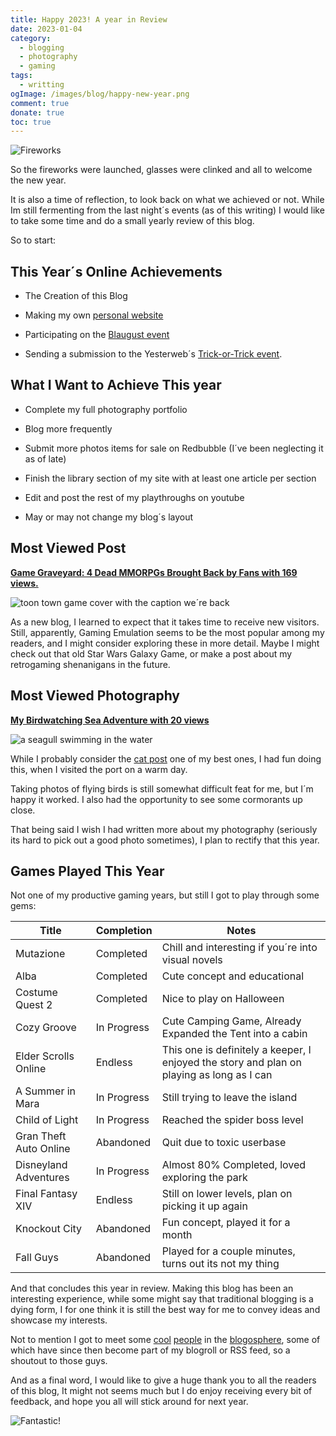 ```yaml
---
title: Happy 2023! A year in Review
date: 2023-01-04
category:
  - blogging
  - photography
  - gaming
tags:
  - writting
ogImage: /images/blog/happy-new-year.png
comment: true
donate: true
toc: true
---
```

![Fireworks](/images/blog/happy-new-year.png)

So the fireworks were launched, glasses were clinked and all to welcome the new year.

It is also a time of reflection, to look back on what we achieved or not. While Im still fermenting from the last night´s events (as of this writing) I would like to take some time and do a small yearly review of this blog.

So to start:

## This Year´s Online Achievements

- The Creation of this Blog

- Making my own [personal website](https://creaturefeature.neocities.org/)

- Participating on the [Blaugust event](https://aggronaut.com/2022/09/01/blaugust-2022-in-review/)

- Sending a submission to the Yesterweb´s [Trick-or-Trick event](https://yesterweb.org/trickortreat2022/).

## What I Want to Achieve This year

- Complete my full photography portfolio

- Blog more frequently

- Submit more photos items for sale on Redbubble (I´ve been neglecting it as of late)

- Finish the library section of my site with at least one article per section

- Edit and post the rest of my playthroughs on youtube

- May or may not change my blog´s layout


## Most Viewed Post

[**Game Graveyard: 4 Dead MMORPGs Brought Back by Fans with 169 views.**](/blog/dead-mmorpgs)


![toon town game cover with the caption we´re back](/images/blog/toontown.jpg)

As a new blog, I learned to expect that it takes time to receive new visitors. Still, apparently, Gaming Emulation seems to be the most popular among my readers, and I might consider exploring these in more detail. Maybe I might check out that old Star Wars Galaxy Game, or make a post about my retrogaming shenanigans in the future.

## Most Viewed Photography

**[My Birdwatching Sea Adventure with 20 views](/blog/bird-sea-adventure)**


![a seagull swimming in the water](/images/blog/blackheadgull.jpg)


While I probably consider the [cat post](/blog/street-cat-photography) one of my best ones, I had fun doing this, when I visited the port on a warm day.

Taking photos of flying birds is still somewhat difficult feat for me, but I´m happy it worked. I also had the opportunity to see some cormorants up close.

That being said I wish I had written more about my photography (seriously its hard to pick out a good photo sometimes), I plan to rectify that this year.



## Games Played This Year

Not one of my productive gaming years, but still I got to play through some gems:

| Title | Completion | Notes |
| --- | --- | --- |
| Mutazione | Completed | Chill and interesting if you´re into visual novels |
| Alba | Completed | Cute concept and educational |
| Costume Quest 2 | Completed | Nice to play on Halloween |
| Cozy Groove | In Progress | Cute Camping Game, Already Expanded the Tent into a cabin |
| Elder Scrolls Online | Endless | This one is definitely a keeper, I enjoyed the story and plan on playing as long as I can |
| A Summer in Mara | In Progress | Still trying to leave the island |
| Child of Light | In Progress | Reached the spider boss level |
| Gran Theft Auto Online | Abandoned | Quit due to toxic userbase |
| Disneyland Adventures | In Progress | Almost 80% Completed, loved exploring the park |
| Final Fantasy XIV | Endless | Still on lower levels, plan on picking it up again |
| Knockout City | Abandoned | Fun concept, played it for a month |
| Fall Guys | Abandoned | Played for a couple minutes, turns out its not my thing |

And that concludes this year in review. Making this blog has been an interesting experience, while some might say that traditional blogging is a dying form, I for one think it is still the best way for me to convey ideas and showcase my interests.

Not to mention I got to meet some [cool](https://aywren.com/) [people](https://www.gamerlady.blog/) in the [blogosphere](https://bhagpuss.blogspot.com/), some of which have since then become part of my blogroll or RSS feed, so a shoutout to those guys.

And as a final word, I would like to give a huge thank you to all the readers of this blog, It might not seems much but I do enjoy receiving every bit of feedback, and hope you all will stick around for next year.


![Fantastic!](/images/2023/good-fantastic.png#original)
